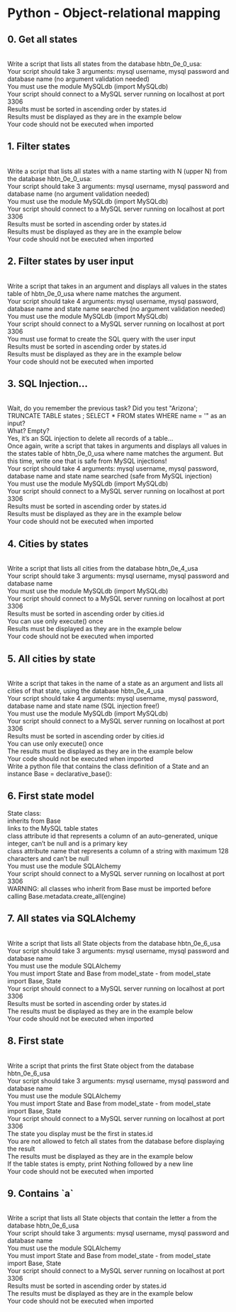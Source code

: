 <h1>Python - Object-relational mapping</h1>
<h2>0. Get all states</h2>
<br>
Write a script that lists all states from the database hbtn_0e_0_usa:
<br>
Your script should take 3 arguments: mysql username, mysql password and database name (no argument validation needed)
<br>You must use the module MySQLdb (import MySQLdb)
<br>Your script should connect to a MySQL server running on localhost at port 3306
<br>Results must be sorted in ascending order by states.id
<br>Results must be displayed as they are in the example below
<br>Your code should not be executed when imported
<br>
<h2>1. Filter states</h2>
<br>
Write a script that lists all states with a name starting with N (upper N) from the database hbtn_0e_0_usa:
<br>
Your script should take 3 arguments: mysql username, mysql password and database name (no argument validation needed)
<br>You must use the module MySQLdb (import MySQLdb)
<br>Your script should connect to a MySQL server running on localhost at port 3306
<br>Results must be sorted in ascending order by states.id
<br>Results must be displayed as they are in the example below
<br>Your code should not be executed when imported
<br>
<h2>2. Filter states by user input</h2>
<br>
Write a script that takes in an argument and displays all values in the states table of hbtn_0e_0_usa where name matches the argument.
<br>
Your script should take 4 arguments: mysql username, mysql password, database name and state name searched (no argument validation needed)<br>
You must use the module MySQLdb (import MySQLdb)<br>
Your script should connect to a MySQL server running on localhost at port 3306<br>
You must use format to create the SQL query with the user input<br>
Results must be sorted in ascending order by states.id<br>
Results must be displayed as they are in the example below<br>
Your code should not be executed when imported<br>
<h2>3. SQL Injection...</h2>
<br>
Wait, do you remember the previous task? Did you test "Arizona'; TRUNCATE TABLE states ; SELECT * FROM states WHERE name = '" as an input?
<br>
What? Empty?
<br>
Yes, it’s an SQL injection to delete all records of a table…
<br>
Once again, write a script that takes in arguments and displays all values in the states table of hbtn_0e_0_usa where name matches the argument. But this time, write one that is safe from MySQL injections!
<br>
Your script should take 4 arguments: mysql username, mysql password, database name and state name searched (safe from MySQL injection)<br>
You must use the module MySQLdb (import MySQLdb)<br>
Your script should connect to a MySQL server running on localhost at port 3306<br>
Results must be sorted in ascending order by states.id<br>
Results must be displayed as they are in the example below<br>
Your code should not be executed when imported<br>
<h2>4. Cities by states</h2>
<br>
Write a script that lists all cities from the database hbtn_0e_4_usa
<br>
Your script should take 3 arguments: mysql username, mysql password and database name<br>
You must use the module MySQLdb (import MySQLdb)<br>
Your script should connect to a MySQL server running on localhost at port 3306<br>
Results must be sorted in ascending order by cities.id<br>
You can use only execute() once<br>
Results must be displayed as they are in the example below<br>
Your code should not be executed when imported<br>
<h2>5. All cities by state</h2>
<br>
Write a script that takes in the name of a state as an argument and lists all cities of that state, using the database hbtn_0e_4_usa
<br>
Your script should take 4 arguments: mysql username, mysql password, database name and state name (SQL injection free!)<br>
You must use the module MySQLdb (import MySQLdb)<br>
Your script should connect to a MySQL server running on localhost at port 3306<br>
Results must be sorted in ascending order by cities.id<br>
You can use only execute() once<br>
The results must be displayed as they are in the example below<br>
Your code should not be executed when imported<br>
Write a python file that contains the class definition of a State and an instance Base = declarative_base():
<h2>6. First state model</h2>
State class:<br>
inherits from Base<br>
links to the MySQL table states<br>
class attribute id that represents a column of an auto-generated, unique integer, can’t be null and is a primary key<br>
class attribute name that represents a column of a string with maximum 128 characters and can’t be null<br>
You must use the module SQLAlchemy<br>
Your script should connect to a MySQL server running on localhost at port 3306<br>
WARNING: all classes who inherit from Base must be imported before calling Base.metadata.create_all(engine)<br>
<h2>7. All states via SQLAlchemy</h2>
<br>
Write a script that lists all State objects from the database hbtn_0e_6_usa
<br>
Your script should take 3 arguments: mysql username, mysql password and database name<br>
You must use the module SQLAlchemy<br>
You must import State and Base from model_state - from model_state import Base, State<br>
Your script should connect to a MySQL server running on localhost at port 3306<br>
Results must be sorted in ascending order by states.id<br>
The results must be displayed as they are in the example below<br>
Your code should not be executed when imported<br>
<h2>8. First state</h2>
<br>
Write a script that prints the first State object from the database hbtn_0e_6_usa
<br>
Your script should take 3 arguments: mysql username, mysql password and database name<br>
You must use the module SQLAlchemy<br>
You must import State and Base from model_state - from model_state import Base, State<br>
Your script should connect to a MySQL server running on localhost at port 3306<br>
The state you display must be the first in states.id<br>
You are not allowed to fetch all states from the database before displaying the result<br>
The results must be displayed as they are in the example below<br>
If the table states is empty, print Nothing followed by a new line<br>
Your code should not be executed when imported<br>
<h2>9. Contains `a`</h2>
<br>
Write a script that lists all State objects that contain the letter a from the database hbtn_0e_6_usa
<br>
Your script should take 3 arguments: mysql username, mysql password and database name<br>
You must use the module SQLAlchemy<br>
You must import State and Base from model_state - from model_state import Base, State<br>
Your script should connect to a MySQL server running on localhost at port 3306<br>
Results must be sorted in ascending order by states.id<br>
The results must be displayed as they are in the example below<br>
Your code should not be executed when imported<br>